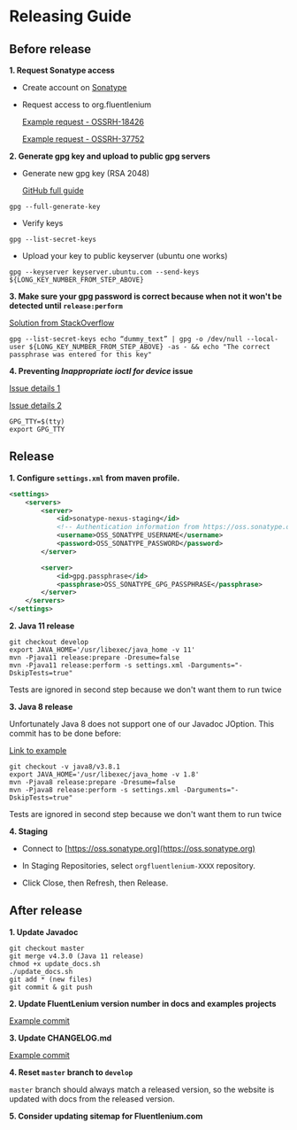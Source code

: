 Releasing Guide
===============

Before release
---------

**1. Request Sonatype access**

* Create account on [Sonatype](https://oss.sonatype.org/)

* Request access to org.fluentlenium

  [Example request - OSSRH-18426](https://issues.sonatype.org/browse/OSSRH-18426)
  
  [Example request - OSSRH-37752](https://issues.sonatype.org/browse/OSSRH-37752)
  
**2. Generate gpg key and upload to public gpg servers**

- Generate new gpg key (RSA 2048)

  [GitHub full guide](https://help.github.com/en/articles/generating-a-new-gpg-key)

```
gpg --full-generate-key
```
  
- Verify keys

```
gpg --list-secret-keys
```
  
- Upload your key to public keyserver (ubuntu one works)

```
gpg --keyserver keyserver.ubuntu.com --send-keys ${LONG_KEY_NUMBER_FROM_STEP_ABOVE}
```

**3. Make sure your gpg password is correct because when not it won't be detected until `release:perform`**

  [Solution from StackOverflow](https://stackoverflow.com/questions/11381123/how-to-use-gpg-command-line-to-check-passphrase-is-correct)

```
gpg --list-secret-keys echo “dummy_text” | gpg -o /dev/null --local-user ${LONG_KEY_NUMBER_FROM_STEP_ABOVE} -as - && echo "The correct passphrase was entered for this key"
```

**4. Preventing _Inappropriate ioctl for device_ issue**

  [Issue details 1](https://github.com/keybase/keybase-issues/issues/1712#issuecomment-372158682)
  
  [Issue details 2](https://github.com/keybase/keybase-issues/issues/2798)
  
```
GPG_TTY=$(tty)
export GPG_TTY
```

Release
---------

**1. Configure `settings.xml` from maven profile.**

```xml
<settings>
    <servers>
        <server>
            <id>sonatype-nexus-staging</id>
            <!-- Authentication information from https://oss.sonatype.org -->
            <username>OSS_SONATYPE_USERNAME</username>
            <password>OSS_SONATYPE_PASSWORD</password>
        </server>

        <server>
            <id>gpg.passphrase</id>
            <passphrase>OSS_SONATYPE_GPG_PASSPHRASE</passphrase>
        </server>
    </servers>
</settings>
```

**2. Java 11 release**

```
git checkout develop
export JAVA_HOME='/usr/libexec/java_home -v 11'
mvn -Pjava11 release:prepare -Dresume=false
mvn -Pjava11 release:perform -s settings.xml -Darguments="-DskipTests=true"
```

Tests are ignored in second step because we don't want them to run twice

**3. Java 8 release**

Unfortunately Java 8 does not support one of our Javadoc JOption.
This commit has to be done before:

[Link to example](https://github.com/FluentLenium/FluentLenium/commit/d798e250aca231bf8d5a92d0e3ae670fbee48ebc)

```
git checkout -v java8/v3.8.1
export JAVA_HOME='/usr/libexec/java_home -v 1.8'
mvn -Pjava8 release:prepare -Dresume=false
mvn -Pjava8 release:perform -s settings.xml -Darguments="-DskipTests=true"
```

Tests are ignored in second step because we don't want them to run twice

**4. Staging**

- Connect to [https://oss.sonatype.org](https://oss.sonatype.org)

- In Staging Repositories, select ```orgfluentlenium-XXXX``` repository.

- Click Close, then Refresh, then Release.

After release
---------

**1. Update Javadoc**

```
git checkout master
git merge v4.3.0 (Java 11 release)
chmod +x update_docs.sh
./update_docs.sh
git add * (new files)
git commit & git push
```

**2. Update FluentLenium version number in docs and examples projects**

[Example commit](https://github.com/FluentLenium/FluentLenium/commit/69175ef94990dc47527f694ea3b37102d447fbab)

**3. Update CHANGELOG.md**

[Example commit](https://github.com/FluentLenium/FluentLenium/commit/69175ef94990dc47527f694ea3b37102d447fbab)

**4. Reset `master` branch to `develop`**
 
`master` branch should always match a released version, so the website is 
updated with docs from the released version.

**5. Consider updating sitemap for Fluentlenium.com**